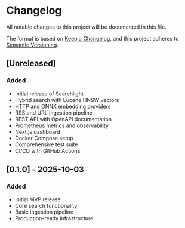 # Changelog

All notable changes to this project will be documented in this file.

The format is based on [Keep a Changelog](https://keepachangelog.com/en/1.0.0/),
and this project adheres to [Semantic Versioning](https://semver.org/spec/v2.0.0.html).

## [Unreleased]

### Added
- Initial release of Searchlight
- Hybrid search with Lucene HNSW vectors
- HTTP and ONNX embedding providers
- RSS and URL ingestion pipeline
- REST API with OpenAPI documentation
- Prometheus metrics and observability
- Next.js dashboard
- Docker Compose setup
- Comprehensive test suite
- CI/CD with GitHub Actions

## [0.1.0] - 2025-10-03

### Added
- Initial MVP release
- Core search functionality
- Basic ingestion pipeline
- Production-ready infrastructure
